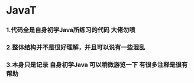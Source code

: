# JavaT
### 1.代码全是自身初学Java所练习的代码  大佬勿喷
### 2.整体结构并不是很好理解，并且可以说有一些混乱 
### 3.本身只是记录  自身初学Java  可以稍微游览一下   有很多注释是很有帮助 
